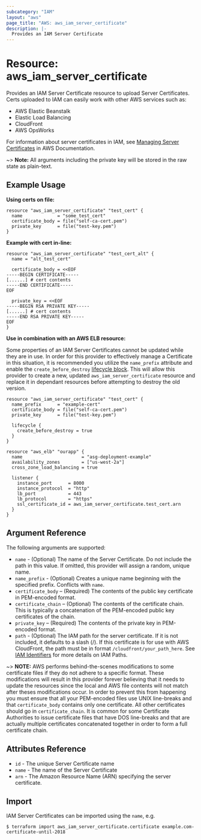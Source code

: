 ```yaml
---
subcategory: "IAM"
layout: "aws"
page_title: "AWS: aws_iam_server_certificate"
description: |-
  Provides an IAM Server Certificate
---
```


# Resource: aws_iam_server_certificate

Provides an IAM Server Certificate resource to upload Server Certificates.
Certs uploaded to IAM can easily work with other AWS services such as:

- AWS Elastic Beanstalk
- Elastic Load Balancing
- CloudFront
- AWS OpsWorks

For information about server certificates in IAM, see [Managing Server
Certificates][2] in AWS Documentation.

~> **Note:** All arguments including the private key will be stored in the raw state as plain-text.

## Example Usage

**Using certs on file:**

```hcl
resource "aws_iam_server_certificate" "test_cert" {
  name             = "some_test_cert"
  certificate_body = file("self-ca-cert.pem")
  private_key      = file("test-key.pem")
}
```

**Example with cert in-line:**

```hcl
resource "aws_iam_server_certificate" "test_cert_alt" {
  name = "alt_test_cert"

  certificate_body = <<EOF
-----BEGIN CERTIFICATE-----
[......] # cert contents
-----END CERTIFICATE-----
EOF

  private_key = <<EOF
-----BEGIN RSA PRIVATE KEY-----
[......] # cert contents
-----END RSA PRIVATE KEY-----
EOF
}
```

**Use in combination with an AWS ELB resource:**

Some properties of an IAM Server Certificates cannot be updated while they are
in use. In order for this provider to effectively manage a Certificate in this situation, it is
recommended you utilize the `name_prefix` attribute and enable the
`create_before_destroy` [lifecycle block][lifecycle]. This will allow this provider
to create a new, updated `aws_iam_server_certificate` resource and replace it in
dependant resources before attempting to destroy the old version.

```hcl
resource "aws_iam_server_certificate" "test_cert" {
  name_prefix      = "example-cert"
  certificate_body = file("self-ca-cert.pem")
  private_key      = file("test-key.pem")

  lifecycle {
    create_before_destroy = true
  }
}

resource "aws_elb" "ourapp" {
  name                      = "asg-deployment-example"
  availability_zones        = ["us-west-2a"]
  cross_zone_load_balancing = true

  listener {
    instance_port      = 8000
    instance_protocol  = "http"
    lb_port            = 443
    lb_protocol        = "https"
    ssl_certificate_id = aws_iam_server_certificate.test_cert.arn
  }
}
```

## Argument Reference

The following arguments are supported:

* `name` - (Optional) The name of the Server Certificate. Do not include the
  path in this value. If omitted, this provider will assign a random, unique name.
* `name_prefix` - (Optional) Creates a unique name beginning with the specified
  prefix. Conflicts with `name`.
* `certificate_body` – (Required) The contents of the public key certificate in
  PEM-encoded format.
* `certificate_chain` – (Optional) The contents of the certificate chain.
  This is typically a concatenation of the PEM-encoded public key certificates
  of the chain.
* `private_key` – (Required) The contents of the private key in PEM-encoded format.
* `path` - (Optional) The IAM path for the server certificate.  If it is not
    included, it defaults to a slash (/). If this certificate is for use with
    AWS CloudFront, the path must be in format `/cloudfront/your_path_here`.
    See [IAM Identifiers][1] for more details on IAM Paths.

~> **NOTE:** AWS performs behind-the-scenes modifications to some certificate files if they do not adhere to a specific format. These modifications will result in this provider forever believing that it needs to update the resources since the local and AWS file contents will not match after theses modifications occur. In order to prevent this from happening you must ensure that all your PEM-encoded files use UNIX line-breaks and that `certificate_body` contains only one certificate. All other certificates should go in `certificate_chain`. It is common for some Certificate Authorities to issue certificate files that have DOS line-breaks and that are actually multiple certificates concatenated together in order to form a full certificate chain.

## Attributes Reference

* `id` - The unique Server Certificate name
* `name` - The name of the Server Certificate
* `arn` - The Amazon Resource Name (ARN) specifying the server certificate.

## Import

IAM Server Certificates can be imported using the `name`, e.g.

```
$ terraform import aws_iam_server_certificate.certificate example.com-certificate-until-2018
```

[1]: https://docs.aws.amazon.com/IAM/latest/UserGuide/Using_Identifiers.html
[2]: https://docs.aws.amazon.com/IAM/latest/UserGuide/ManagingServerCerts.html
[lifecycle]: /docs/configuration/resources.html
